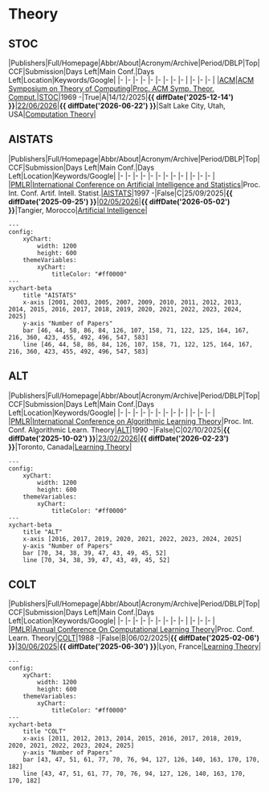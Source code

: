 # Theory

## STOC

|Publishers|Full/Homepage|Abbr/About|Acronym/Archive|Period/DBLP|Top|CCF|Submission|Days Left|Main Conf.|Days Left|Location|Keywords/Google|
|-         |-            |-         |-              |-          |-  |-  |-         |-        |          |-        |-       |-              |
|[ACM](https://www.acm.org/)|[ACM Symposium on Theory of Computing](https://sigact.org/articles/conferences.html)|[Proc. ACM Symp. Theor. Comput.](https://acm-stoc.org/)|[STOC](https://dl.acm.org/conference/stoc)|1969 -|True|A|14/12/2025|**{{ diffDate('2025-12-14') }}**|[22/06/2026](https://acm-stoc.org/stoc2026/)|**{{ diffDate('2026-06-22') }}**|Salt Lake City, Utah, USA|[Computation Theory](https://www.google.com/search?q=Computation+Theory)|

## AISTATS

|Publishers|Full/Homepage|Abbr/About|Acronym/Archive|Period/DBLP|Top|CCF|Submission|Days Left|Main Conf.|Days Left|Location|Keywords/Google|
|-         |-            |-         |-              |-          |-  |-  |-         |-        |          |-        |-       |-              |
|[PMLR](https://proceedings.mlr.press/)|[International Conference on Artificial Intelligence and Statistics](https://aistats.org)|Proc. Int. Conf. Artif. Intell. Statist.|[AISTATS](https://proceedings.mlr.press/)|1997 -|False|C|25/09/2025|**{{ diffDate('2025-09-25') }}**|[02/05/2026](https://aistats.org/aistats2026/)|**{{ diffDate('2026-05-02') }}**|Tangier, Morocco|[Artificial Intelligence](https://www.google.com/search?q=Artificial+Intelligence)|

```mermaid
---
config:
    xyChart:
        width: 1200
        height: 600
    themeVariables:
        xyChart:
            titleColor: "#ff0000"
---
xychart-beta
    title "AISTATS"
    x-axis [2001, 2003, 2005, 2007, 2009, 2010, 2011, 2012, 2013, 2014, 2015, 2016, 2017, 2018, 2019, 2020, 2021, 2022, 2023, 2024, 2025]
    y-axis "Number of Papers"
    bar [46, 44, 58, 86, 84, 126, 107, 158, 71, 122, 125, 164, 167, 216, 360, 423, 455, 492, 496, 547, 583]
    line [46, 44, 58, 86, 84, 126, 107, 158, 71, 122, 125, 164, 167, 216, 360, 423, 455, 492, 496, 547, 583]
```

## ALT

|Publishers|Full/Homepage|Abbr/About|Acronym/Archive|Period/DBLP|Top|CCF|Submission|Days Left|Main Conf.|Days Left|Location|Keywords/Google|
|-         |-            |-         |-              |-          |-  |-  |-         |-        |          |-        |-       |-              |
|[PMLR](https://proceedings.mlr.press/)|[International Conference on Algorithmic Learning Theory](http://algorithmiclearningtheory.org/)|Proc. Int. Conf. Algorithmic Learn. Theory|[ALT](https://proceedings.mlr.press/)|1990 -|False|C|02/10/2025|**{{ diffDate('2025-10-02') }}**|[23/02/2026](http://algorithmiclearningtheory.org/alt2026/)|**{{ diffDate('2026-02-23') }}**|Toronto, Canada|[Learning Theory](https://www.google.com/search?q=Learning+Theory)|

```mermaid
---
config:
    xyChart:
        width: 1200
        height: 600
    themeVariables:
        xyChart:
            titleColor: "#ff0000"
---
xychart-beta
    title "ALT"
    x-axis [2016, 2017, 2019, 2020, 2021, 2022, 2023, 2024, 2025]
    y-axis "Number of Papers"
    bar [70, 34, 38, 39, 47, 43, 49, 45, 52]
    line [70, 34, 38, 39, 47, 43, 49, 45, 52]
```

## COLT

|Publishers|Full/Homepage|Abbr/About|Acronym/Archive|Period/DBLP|Top|CCF|Submission|Days Left|Main Conf.|Days Left|Location|Keywords/Google|
|-         |-            |-         |-              |-          |-  |-  |-         |-        |          |-        |-       |-              |
|[PMLR](https://proceedings.mlr.press/)|[Annual Conference On Computational Learning Theory](http://learningtheory.org)|Proc. Conf. Learn. Theory|[COLT](https://dl.acm.org/conference/colt/proceedings)|1988 -|False|B|06/02/2025|**{{ diffDate('2025-02-06') }}**|[30/06/2025](https://learningtheory.org/colt2025/)|**{{ diffDate('2025-06-30') }}**|Lyon, France|[Learning Theory](https://www.google.com/search?q=Learning+Theory)|

```mermaid
---
config:
    xyChart:
        width: 1200
        height: 600
    themeVariables:
        xyChart:
            titleColor: "#ff0000"
---
xychart-beta
    title "COLT"
    x-axis [2011, 2012, 2013, 2014, 2015, 2016, 2017, 2018, 2019, 2020, 2021, 2022, 2023, 2024, 2025]
    y-axis "Number of Papers"
    bar [43, 47, 51, 61, 77, 70, 76, 94, 127, 126, 140, 163, 170, 170, 182]
    line [43, 47, 51, 61, 77, 70, 76, 94, 127, 126, 140, 163, 170, 170, 182]
```

